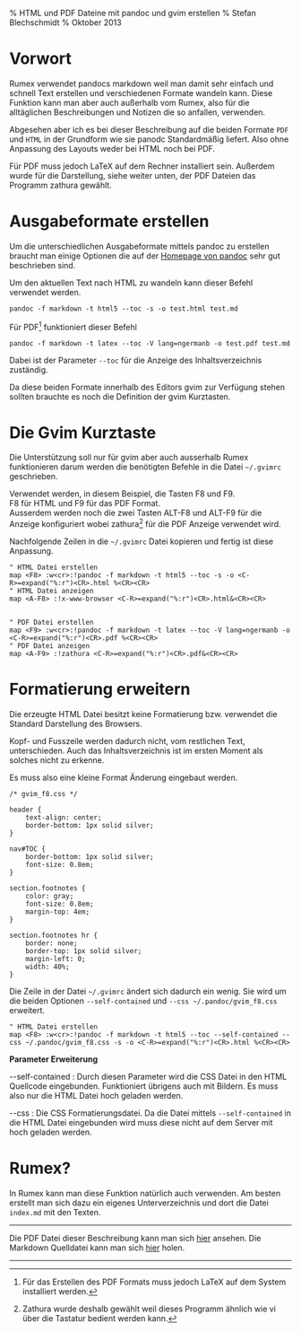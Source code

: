 % HTML und PDF Dateine mit pandoc und gvim erstellen
% Stefan Blechschmidt
% Oktober 2013




Vorwort
=======

Rumex verwendet pandocs markdown weil man damit sehr einfach und schnell Text erstellen 
und verschiedenen Formate wandeln kann.
Diese Funktion kann man aber auch außerhalb vom Rumex,
also für die alltäglichen Beschreibungen und Notizen die
so anfallen, verwenden.

Abgesehen aber ich es bei dieser Beschreibung auf die beiden 
Formate `PDF` und `HTML` in der Grundform wie sie panodc
Standardmäßig liefert.
Also ohne Anpassung des Layouts weder bei HTML noch bei PDF.

Für PDF muss jedoch LaTeX auf dem Rechner installiert sein.
Außerdem wurde für die Darstellung, siehe weiter unten, der PDF Dateien das 
Programm zathura gewählt. 



Ausgabeformate erstellen
========================

Um die unterschiedlichen Ausgabeformate mittels pandoc
zu erstellen braucht man einige Optionen die auf der 
[Homepage von pandoc](http://johnmacfarlane.net/pandoc/README.html) 
sehr gut beschrieben sind.

Um den aktuellen Text nach HTML zu wandeln kann dieser Befehl verwendet
werden.

	pandoc -f markdown -t html5 --toc -s -o test.html test.md

Für PDF[^pdf] funktioniert dieser Befehl

	pandoc -f markdown -t latex --toc -V lang=ngermanb -o test.pdf test.md

Dabei ist der Parameter `--toc` für die Anzeige des Inhaltsverzeichnis zuständig.

[^pdf]: Für das Erstellen des PDF Formats muss jedoch LaTeX 
auf dem System installiert werden.

Da diese beiden Formate innerhalb des Editors gvim
zur Verfügung stehen sollten brauchte es noch die 
Definition der gvim Kurztasten.




Die Gvim Kurztaste
===================

Die Unterstützung soll nur für gvim aber auch ausserhalb
Rumex funktionieren darum werden die benötigten 
Befehle in die Datei `~/.gvimrc` geschrieben.

Verwendet werden, in diesem Beispiel, die Tasten F8 und F9.\
F8 für HTML und F9 für das PDF Format.\
Ausserdem werden noch die zwei Tasten ALT-F8 und ALT-F9 für die Anzeige 
konfiguriert wobei zathura[^zathura] für die PDF Anzeige verwendet wird.

[^zathura]: Zathura wurde deshalb gewählt weil dieses Programm ähnlich wie vi
über die Tastatur bedient werden kann.

Nachfolgende Zeilen in die `~/.gvimrc` Datei kopieren und fertig ist diese Anpassung.

~~~
" HTML Datei erstellen
map <F8> :w<cr>:!pandoc -f markdown -t html5 --toc -s -o <C-R>=expand("%:r")<CR>.html %<CR><CR>
" HTML Datei anzeigen
map <A-F8> :!x-www-browser <C-R>=expand("%:r")<CR>.html&<CR><CR>


" PDF Datei erstellen
map <F9> :w<cr>:!pandoc -f markdown -t latex --toc -V lang=ngermanb -o <C-R>=expand("%:r")<CR>.pdf %<CR><CR>
" PDF Datei anzeigen
map <A-F9> :!zathura <C-R>=expand("%:r")<CR>.pdf&<CR><CR>
~~~


Formatierung erweitern
======================

Die erzeugte HTML Datei besitzt keine Formatierung bzw.
verwendet die Standard Darstellung des Browsers.

Kopf- und Fusszeile werden dadurch nicht, vom restlichen Text, unterschieden.
Auch das Inhaltsverzeichnis ist im ersten Moment als solches nicht zu erkenne.

Es muss also eine kleine Format Änderung eingebaut werden.

~~~{.css}
/* gvim_f8.css */

header {
	text-align: center;
	border-bottom: 1px solid silver;
}

nav#TOC {
	border-bottom: 1px solid silver;
	font-size: 0.8em;
} 

section.footnotes {
	color: gray;
	font-size: 0.8em;
	margin-top: 4em;
}

section.footnotes hr {
	border: none;
	border-top: 1px solid silver;
	margin-left: 0;
	width: 40%;
}
~~~

Die Zeile in der Datei `~/.gvimrc` ändert sich dadurch ein wenig.
Sie wird um die beiden Optionen `--self-contained` und `--css ~/.pandoc/gvim_f8.css` erweitert.

	" HTML Datei erstellen
	map <F8> :w<cr>:!pandoc -f markdown -t html5 --toc --self-contained --css ~/.pandoc/gvim_f8.css -s -o <C-R>=expand("%:r")<CR>.html %<CR><CR>

**Parameter Erweiterung**

--self-contained
:	Durch diesen Parameter wird die CSS Datei in den HTML Quellcode
	eingebunden. Funktioniert übrigens auch mit Bildern.
	Es muss also nur die HTML Datei hoch geladen werden.

--css
:	Die CSS Formatierungsdatei. Da die Datei mittels `--self-contained`
	in die HTML Datei eingebunden wird muss diese nicht auf 
	dem Server mit hoch geladen werden.


Rumex?
======

In Rumex kann man diese Funktion natürlich auch verwenden.
Am besten erstellt man sich dazu ein eigenes Unterverzeichnis und
dort die Datei `index.md` mit den Texten.




----

Die PDF Datei dieser Beschreibung kann man sich [hier](index.pdf) ansehen.
Die Markdown Quelldatei kann man sich [hier](index.md) holen.

----




